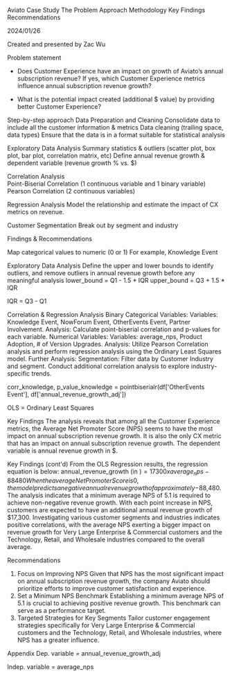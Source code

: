 Aviato Case Study
The Problem
Approach 
Methodology
Key Findings
Recommendations

2024/01/26

Created and presented by Zac Wu

Problem statement
- Does Customer Experience have an impact on growth of Aviato’s annual subscription revenue? If yes, which Customer Experience metrics influence annual subscription revenue growth?

- What is the potential impact created (additional $ value) by providing better Customer Experience?

Step-by-step approach
Data Preparation and Cleaning 
Consolidate data to include all the customer information & metrics
Data cleaning (trailing space, data types)
Ensure that the data is in a format suitable for statistical analysis

Exploratory Data Analysis
Summary statistics & outliers (scatter plot, box plot, bar plot, correlation matrix, etc)
Define annual revenue growth & dependent variable (revenue growth % vs. $) 

Correlation Analysis  
Point-Biserial Correlation (1 continuous variable and 1 binary variable) 
Pearson Correlation (2 continuous variables)

Regression Analysis
Model the relationship and estimate the impact of CX metrics on revenue.

Customer Segmentation 
Break out by segment and industry 

Findings & Recommendations






Map categorical values to numeric (0 or 1)
For example, Knowledge Event

Exploratory Data Analysis
Define the upper and lower bounds to identify outliers, and remove outliers in annual revenue growth before any meaningful analysis
lower_bound = Q1 - 1.5 * IQR
upper_bound = Q3 + 1.5 * IQR

IQR = Q3 - Q1

Correlation & Regression Analysis 
Binary Categorical Variables:
Variables: Knowledge Event, NowForum Event, OtherEvents Event, Partner Involvement.
Analysis: Calculate point-biserial correlation and p-values for each variable.
Numerical Variables:
Variables: average_nps, Product Adoption, # of Version Upgrades.
Analysis: Utilize Pearson Correlation analysis and perform regression analysis using the Ordinary Least Squares model.
Further Analysis:
Segmentation: Filter data by Customer Industry and segment.
Conduct additional correlation analysis to explore industry-specific trends.

corr_knowledge, p_value_knowledge = pointbiserialr(df['OtherEvents Event'], df['annual_revenue_growth_adj'])

OLS = Ordinary Least Squares

Key Findings
The analysis reveals that among all the Customer Experience metrics, the Average Net Promoter Score (NPS) seems to have the most impact on annual subscription revenue growth. It is also the only CX metric that has an impact on annual subscription revenue growth.
The dependent variable is annual revenue growth in $. 

Key Findings (cont'd)
From the OLS Regression results, the regression equation is below: 
annual_revenue_growth (in $) = 17300 x average_nps - 88480
When the average Net Promoter Score is 0, the model predicts a negative annual revenue growth of approximately -$88,480.
The analysis indicates that a minimum average NPS of 5.1 is required to achieve non-negative revenue growth.
With each point increase in NPS, customers are expected to have an additional annual revenue growth of $17,300.
Investigating various customer segments and industries indicates positive correlations, with the average NPS exerting a bigger impact on revenue growth for Very Large Enterprise & Commercial customers and the Technology, Retail, and Wholesale industries compared to the overall average.


Recommendations
1. Focus on Improving NPS
Given that NPS has the most significant impact on annual subscription revenue growth, the company Aviato should prioritize efforts to improve customer satisfaction and experience. 
2. Set a Minimum NPS Benchmark
Establishing a minimum average NPS of 5.1 is crucial to achieving positive revenue growth. This benchmark can serve as a performance target.
3.  Targeted Strategies for Key Segments
Tailor customer engagement strategies specifically for Very Large Enterprise & Commercial customers and the Technology, Retail, and Wholesale industries, where NPS has a greater influence.


Appendix
Dep. variable = annual_revenue_growth_adj

Indep. variable = average_nps
